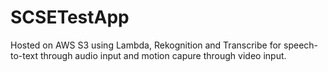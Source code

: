 # SCSETestApp
Hosted on AWS S3 using Lambda, Rekognition and Transcribe for speech-to-text through audio input and motion capure through video input.

